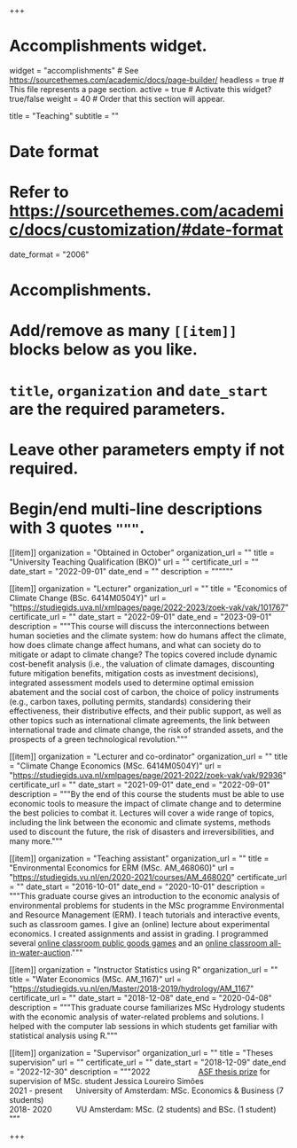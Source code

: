 +++
# Accomplishments widget.
widget = "accomplishments"  # See https://sourcethemes.com/academic/docs/page-builder/
headless = true  # This file represents a page section.
active = true  # Activate this widget? true/false
weight = 40  # Order that this section will appear.

title = "Teaching"
subtitle = ""

# Date format
#   Refer to https://sourcethemes.com/academic/docs/customization/#date-format
date_format = "2006"

# Accomplishments.
#   Add/remove as many `[[item]]` blocks below as you like.
#   `title`, `organization` and `date_start` are the required parameters.
#   Leave other parameters empty if not required.
#   Begin/end multi-line descriptions with 3 quotes `"""`.

[[item]]
  organization = "Obtained in October"
  organization_url = ""
  title = "University Teaching Qualification (BKO)"
  url = ""
  certificate_url = ""
  date_start = "2022-09-01"
  date_end = ""
  description = """"""  


[[item]]
  organization = "Lecturer"
  organization_url = ""
  title = "Economics of Climate Change (BSc. 6414M0504Y)"
  url = "https://studiegids.uva.nl/xmlpages/page/2022-2023/zoek-vak/vak/101767"
  certificate_url = ""
  date_start = "2022-09-01"
  date_end = "2023-09-01"
  description = """This course will discuss the interconnections between human societies and the climate system: how do humans affect the climate, how does climate change affect humans, and what can society do to mitigate or adapt to climate change? The topics covered include dynamic cost-benefit analysis (i.e., the valuation of climate damages, discounting future mitigation benefits, mitigation costs as investment decisions), integrated assessment models used to determine optimal emission abatement and the social cost of carbon, the choice of policy instruments (e.g., carbon taxes, polluting permits, standards) considering their effectiveness, their distributive effects, and their public support, as well as other topics such as international climate agreements, the link between international trade and climate change, the risk of stranded assets, and the prospects of a green technological revolution."""  
  

[[item]]
  organization = "Lecturer and co-ordinator"
  organization_url = ""
  title = "Climate Change Economics (MSc. 6414M0504Y)"
  url = "https://studiegids.uva.nl/xmlpages/page/2021-2022/zoek-vak/vak/92936"
  certificate_url = ""
  date_start = "2021-09-01"
  date_end = "2022-09-01"
  description = """By the end of this course the students must be able to use economic tools to measure the impact of climate change and to determine the best policies to combat it. Lectures will cover a wide range of topics, including the link between the economic and climate systems, methods used to discount the future, the risk of disasters and irreversibilities, and many more."""  

  
[[item]]
  organization = "Teaching assistant"
  organization_url = ""
  title = "Environmental Economics for ERM (MSc. AM_468060)"
  url = "https://studiegids.vu.nl/en/2020-2021/courses/AM_468020"
  certificate_url = ""
  date_start = "2016-10-01"
  date_end = "2020-10-01"
  description = """This graduate course gives an introduction to the economic analysis of
environmental problems for students in the MSc programme Environmental and Resource Management (ERM).
I teach tutorials and interactive events, such as classroom games. I give an (online) lecture about experimental economics. I created assignments and assist in grading. I programmed several <a href="https://github.com/jantsje/classroom_pgg" target="_blank">online classroom public goods games</a>
and an <a href="https://github.com/jantsje/classroom_aia" target="_blank">online classroom all-in-water-auction</a>."""  


[[item]]
  organization = "Instructor Statistics using R"
  organization_url = ""
  title = "Water Economics (MSc. AM_1167)"
  url = "https://studiegids.vu.nl/en/Master/2018-2019/hydrology/AM_1167"
  certificate_url = ""
  date_start = "2018-12-08"
  date_end = "2020-04-08"
  description = """This graduate course familiarizes MSc Hydrology students with the
economic analysis of water-related problems and solutions. I helped with the computer
lab sessions in which students get familiar with statistical analysis using R."""  
  
[[item]]
  organization = "Supervisor"
  organization_url = ""
  title = "Theses supervision"
  url = ""
  certificate_url = ""
  date_start = "2018-12-09"
  date_end = "2022-12-30"
  description = """2022 &nbsp;&nbsp;&nbsp;&nbsp;&nbsp;&nbsp;&nbsp;&nbsp;&nbsp;&nbsp;&nbsp;&nbsp;&nbsp;&nbsp;&nbsp;&nbsp;&nbsp; &nbsp;&nbsp; [ASF thesis prize](https://asf.uva.nl/grants-and-prizes/thesis-prize/shortlist-finalists-asf-thesis-prize-2022.html) for supervision of MSc. student Jessica Loureiro Simões <br>
  2021 - present &nbsp;&nbsp;&nbsp;&nbsp;		University of Amsterdam: MSc. Economics & Business (7 students) <br> 
2018- 2020		&nbsp;&nbsp;&nbsp;&nbsp;&nbsp;&nbsp;&nbsp;&nbsp;&nbsp; VU Amsterdam: MSc. (2 students) and BSc. (1 student)
"""  

  


+++
